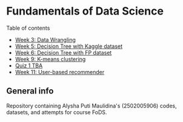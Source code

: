 # Fundamentals of Data Science

Table of contents
* [Week 3: Data Wrangling](https://github.com/alyshapm/fods/blob/main/FORUM_WK3_FODS.ipynb)
* [Week 5: Decision Tree with Kaggle dataset](https://github.com/alyshapm/fods/blob/main/WEEK5_FoDS.ipynb)
* [Week 6: Decision Tree with FP dataset](https://github.com/alyshapm/fods/blob/main/Forum_Week6_FoDS.ipynb)
* [Week 9: K-means clustering](https://github.com/alyshapm/fods/blob/main/Forum_Week9_FODS.ipynb)
* [Quiz 1 TBA](https://github.com/alyshapm/fods)
* [Week 11: User-based recommender](https://github.com/alyshapm/fods/tree/main/Week%2011)

## General info
Repository containing Alysha Puti Maulidina's (2502005906) codes, datasets, and attempts for course FoDS.
